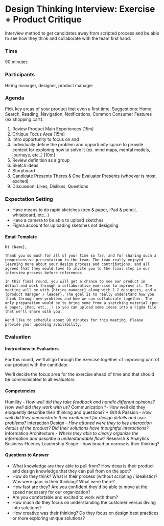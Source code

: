 # Design Thinking Interview: Exercise + Product Critique
Interview method to get candidates away from scripted process and be able to see how they think and collaborate with the team first hand.

### Time
90 minutes

### Participants
Hiring manager, designer, product manager

### Agenda
Pick key areas of your product that even a first time. Suggestions: Home, Search, Reading, Navigation, Notifications, Common Consumer Features (ex.shopping cart).

1. Review Product Main Experiences [15m]
2. Critique Focus Area [15m]
3. Intro opportunity to focus on and
4. Individually define the problem and opportunity space to provide context for exploring how to solve it (ex. mind maps, mental models, journeys, etc..) [10m]
5. Review definition as a group
6. Sketch ideas
7. Storyboard
8. Candidate Presents Theres & One Evaluator Presents (whoever is most excited)
9.  Discussion: Likes, Dislikes, Questions


### Expectation Setting

- Have means to do rapid sketches (pen & paper, iPad & pencil, whiteboard, etc...)
- Have a camera to be able to upload sketches
- Figma account for uploading sketches not designing


#### Email Template
```
Hi {Name},

Thank you so much for all of your time so far, and for sharing such a comprehensive presentation to the team. The team really enjoyed learning more about your design process and contributions, and all agreed that they would love to invite you to the final step in our interview process before references.

In this final round, you will get a chance to see our product in detail and work through a collaborative exercise to improve it. The meeting will be with {hiring manager} along with 1-2 designers, and a {product manager / leader}. The goal is to really understand how you think through new problems and how we can collaborate together. The only preparation would be to bring some from a sketching material (pen & paper, iPad, etc...) so you can upload some ideas into a Figma file that we'll share with you.

We'd like to schedule about 90 minutes for this meeting. Please provide your upcoming availability.
```

### Evaluation

#### Instructions to Evaluators
For this round, we'll all go through the exercise together of improving part of our product with the candidate. 

We'll decide the focus area for the exercise ahead of time and that should be communicated to all evaluators. 

#### Competencies
Humility *- How well did they take feedback and handle different opinions? How well did they work with us?*
Communication *- How well did they eloquently describe their thinking and questions? *
Grit & Passion *- How well did they demonstrate their excitement for design details and user problems?*
Interaction Design *- How attuned were they to key interaction details of the product? Did their solutions have thoughtful interactions?* 
Information Architecture *- Where they able to clearly organize the information and describe a understandable flow?*
Research & Analytics
Business Fluency
Leadership Scope - how broad or narrow is their thinking?

#### Questions to Answer
- What knowledge are they able to pull from? How deep is their product and design knowledge that they can pull from on the spot? 
- How do they think? What is their process (without scripting / idealistic)? Was were gaps in their thinking? What were there?
- How fast are they? Are you confident they'd be able to move at the speed necessary for our organization?
- Are you comfortable and excited to work with them?
- How much do they focus on understanding the customer versus diving into solutions?
- How creative was their thinking? Do they focus on design best practices or more exploring unique solutions?